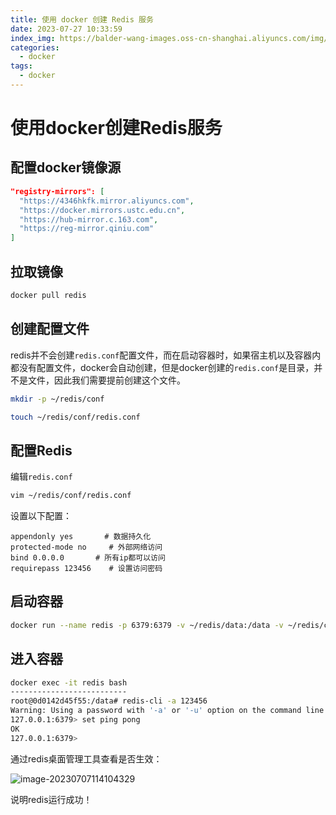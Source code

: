 ```yaml
---
title: 使用 docker 创建 Redis 服务
date: 2023-07-27 10:33:59
index_img: https://balder-wang-images.oss-cn-shanghai.aliyuncs.com/img/20230727103535.png
categories:
  - docker
tags:
  - docker
---
```

# 使用docker创建Redis服务

## 配置docker镜像源

```json
"registry-mirrors": [
  "https://4346hkfk.mirror.aliyuncs.com",
  "https://docker.mirrors.ustc.edu.cn",
  "https://hub-mirror.c.163.com",
  "https://reg-mirror.qiniu.com"
]
```

## 拉取镜像

```bash
docker pull redis
```

## 创建配置文件

redis并不会创建`redis.conf`配置文件，而在启动容器时，如果宿主机以及容器内都没有配置文件，docker会自动创建，但是docker创建的`redis.conf`是目录，并不是文件，因此我们需要提前创建这个文件。

```bash
mkdir -p ~/redis/conf

touch ~/redis/conf/redis.conf
```

## 配置Redis

编辑`redis.conf`

```bash
vim ~/redis/conf/redis.conf
```

设置以下配置：

```
appendonly yes       # 数据持久化
protected-mode no     # 外部网络访问
bind 0.0.0.0       # 所有ip都可以访问
requirepass 123456    # 设置访问密码
```

## 启动容器

```bash
docker run --name redis -p 6379:6379 -v ~/redis/data:/data -v ~/redis/conf/redis.conf:/etc/redis/redis.conf -d redis:latest redis-server /etc/redis/redis.conf
```

## 进入容器

```bash
docker exec -it redis bash
--------------------------
root@0d0142d45f55:/data# redis-cli -a 123456
Warning: Using a password with '-a' or '-u' option on the command line interface may not be safe.
127.0.0.1:6379> set ping pong
OK
127.0.0.1:6379>
```

通过redis桌面管理工具查看是否生效：

![image-20230707114104329](https://balder-wang-images.oss-cn-shanghai.aliyuncs.com/img/image-20230707114104329.png)

说明redis运行成功！
